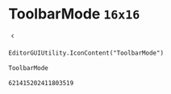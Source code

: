 # ToolbarMode `16x16`
<img src="/img/ToolbarMode.png" width=16 height=16>

``` CSharp
EditorGUIUtility.IconContent("ToolbarMode")
```
```
ToolbarMode
```
```
621415202411803519
```
